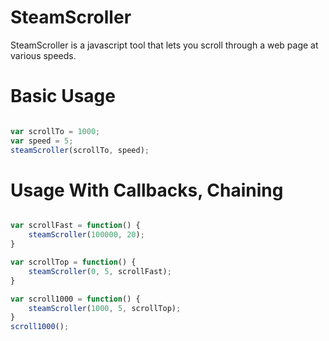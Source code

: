 SteamScroller
=============

SteamScroller is a javascript tool that lets you scroll through a web page at various speeds.

Basic Usage
===========

```javascript

var scrollTo = 1000;
var speed = 5;
steamScroller(scrollTo, speed);

```

Usage With Callbacks, Chaining
====================

```javascript

var scrollFast = function() {
	steamScroller(100000, 20);
}

var scrollTop = function() {
	steamScroller(0, 5, scrollFast);
}

var scroll1000 = function() {
	steamScroller(1000, 5, scrollTop);
}
scroll1000();
```